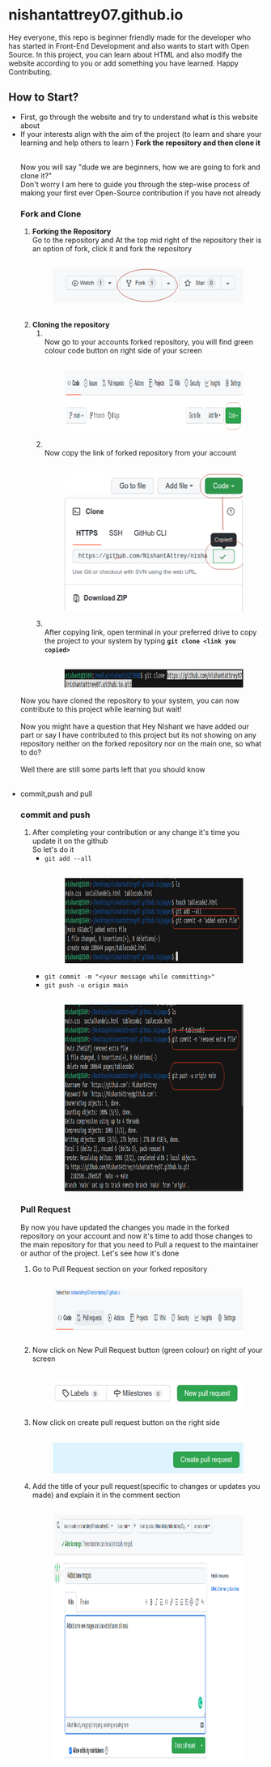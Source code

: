 # nishantattrey07.github.io
Hey everyone, this repo is beginner friendly made for the developer who has started in Front-End Development and also wants to start with Open Source. In this project, you can learn about HTML and also modify the website according to you or add something you have learned.
Happy Contributing.
<br>
<h2>How to Start?</h2>
<ul>
<li>First, go through the website and try to understand what is this website about</li>
<li>
If your interests align with the aim of the project (to learn and share your learning and help others to learn ) <b>Fork the repository and then clone it</b></li>
<br>
<p>Now you will say "dude we are beginners, how we are going to fork and clone it?" 
<br>Don't worry  I am here to guide you through the step-wise process of making your first ever Open-Source contribution if you have not already</p>

<h3>Fork and Clone</h3>
<ol>
<li><b>Forking the Repository</b>
<br>Go to the repository and At the top mid right of the repository their is an option of fork, click it and fork the repository
<figure>
<br><img src="img/step0.png" alt="Forking repository" width="456" height="68">
</figure>
</li>
<br>
<li>
<b>Cloning the repository</b>
<ol>
<li>
<br>Now go to your accounts forked repository, you will find green colour code button on right side of your screen
<figure>
<br><img src="img/step1.png" alt="green code button" width="896" height="120">
</figure>
</li>
<li>
<br>Now copy the link of forked repository from your account
<figure>
<br><img src="img/step2.png" alt="copying link of forked repository" width="376" height="272">
</figure>
</li>
<li>
<br>After copying link, open terminal in your preferred drive to copy the project to your system by typing <b> <code>git clone &lt;link you copied&gt;</code></b>
<figure>
<br><img src="img/step3.png" alt="cloning forked repository using git clone command" width="727" height="36">
</figure>
</li>
</ol>
</ol>
<p>Now you have cloned the repository to your system, you can now contribute to this project while learning but wait!
<br>
<br>Now you might have a question that Hey Nishant we have added our part or say I have contributed to this project but its not showing on any repository neither on the forked repository nor on the main one, so what to do?
<br>
<br>Well there are still some parts left that you should know 
</p>
<br>
<li>commit,push and pull</li>
<h3>commit and push</h3>
<ol>
<li>After completing your contribution or any change it's time you update it on the github
<br>So let's do it
<ul>
<li>
<code>git add --all</code></li>
<figure>
<br><img src="img/commitpush0.png" alt="commit and push" width="812" height="168">
</figure>
<li>
<code>git commit -m "&lt;your message while committing&gt;"</code></li>
<li>
<code>git push -u origin main</code>
<figure>
<br><img src="img/commitpush1.png" alt="commit and push is shown in this image" width="840" height="368">
</figure></li>
</ul>
</li>
</ol>
<h3>Pull Request</h3>
By now you have updated the changes you made in the forked repository on your account and now it's time to add those changes to the main repository for that you need to Pull a request to the maintainer or author of the project. Let's see how it's done
<ol>
<li>Go to Pull Request section on your forked repository</li>
<figure>
<br><img src="img/pull1.png" alt="showing pull request" width="835" height="95">
</figure>
<li>Now click on New Pull Request button (green colour) on right of your screen </li>
<figure>
<br><img src="img/pull2.png" alt="create new pull request" width="435" height="61">
</figure>
<li>Now click on create pull request button on the right side</li>
<figure>
<br><img src="img/pull3.png" alt="create pull request" width="435" height="61">
</figure>
<li>Add the title of your pull request(specific to changes or updates you made) and explain it in the comment section</li>
<figure>
<br><img src="img/pull4.png" alt="Adding title for pull request" width="1094" height="485">
</figure>
</ol>
</ul>
